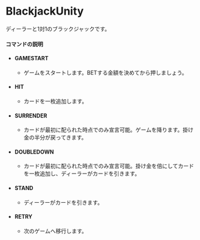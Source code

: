 # BlackjackUnity
ディーラーと1対1のブラックジャックです。
#### コマンドの説明
 - #### GAMESTART
   - ゲームをスタートします。BETする金額を決めてから押しましょう。
 - #### HIT
   - カードを一枚追加します。
 - #### SURRENDER
   - カードが最初に配られた時点でのみ宣言可能。ゲームを降ります。掛け金の半分が戻ってきます。
 - #### DOUBLEDOWN
   - カードが最初に配られた時点でのみ宣言可能。掛け金を倍にしてカードを一枚追加し、ディーラーがカードを引きます。
 - #### STAND
   - ディーラーがカードを引きます。
 - #### RETRY
   - 次のゲームへ移行します。
